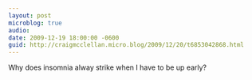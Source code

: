 ```yaml
---
layout: post
microblog: true
audio: 
date: 2009-12-19 18:00:00 -0600
guid: http://craigmcclellan.micro.blog/2009/12/20/t6853042868.html
---
```

Why does insomnia alway strike when I have to be up early?
